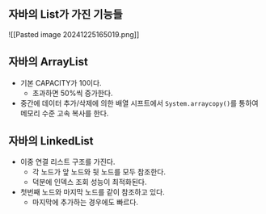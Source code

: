 ## 자바의 List가 가진 기능들
![[Pasted image 20241225165019.png]]
## 자바의 ArrayList
- 기본 CAPACITY가 10이다.
	- 초과하면 50%씩 증가한다.
- 중간에 데이터 추가/삭제에 의한 배열 시프트에서 `System.arraycopy()`를 통하여 메모리 수준 고속 복사를 한다.
## 자바의 LinkedList
- 이중 연결 리스트 구조를 가진다.
	- 각 노드가 앞 노드와 뒷 노드를 모두 참조한다.
	- 덕분에 인덱스 조회 성능이 최적화된다.
- 첫번째 노드와 마지막 노드를 같이 참조하고 있다.
	- 마지막에 추가하는 경우에도 빠르다.